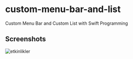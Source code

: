 # custom-menu-bar-and-list
Custom Menu Bar and Custom List with Swift Programming


## Screenshots

![etkinlikler](https://user-images.githubusercontent.com/33085990/33597063-42ffb86a-d9af-11e7-9ce9-011138031279.png)
